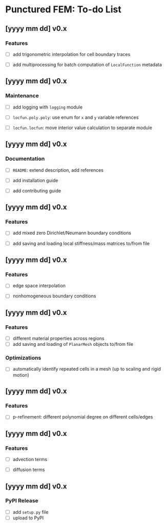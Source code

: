 # Punctured FEM: To-do List


## [yyyy mm dd] v0.x
### Features
- [ ] add trigonometric interpolation for cell boundary traces
- [ ] add multiprocessing for batch computation of `LocalFunction` metadata


## [yyyy mm dd] v0.x
### Maintenance
- [ ] add logging with `logging` module
- [ ] `locfun.poly.poly`: use enum for `x` and `y` variable references
- [ ] `locfun.locfun`: move interior value calculation to separate module


## [yyyy mm dd] v0.x
### Documentation
- [ ] `README`: extend description, add references
- [ ] add installation guide
- [ ] add contributing guide


## [yyyy mm dd] v0.x
### Features
- [ ] add mixed zero Dirichlet/Neumann boundary conditions
- [ ] add saving and loading local stiffness/mass matrices to/from file


## [yyyy mm dd] v0.x
### Features
- [ ] edge space interpolation
- [ ] nonhomogeneous boundary conditions


## [yyyy mm dd] v0.x
### Features
- [ ] different material properties across regions
- [ ] add saving and loading of `PlanarMesh` objects to/from file
### Optimizations
- [ ] automatically identify repeated cells in a mesh (up to scaling and rigid motion)


## [yyyy mm dd] v0.x
### Features
- [ ] p-refinement: different polynomial degree on different cells/edges


## [yyyy mm dd] v0.x
### Features
- [ ] advection terms
- [ ] diffusion terms


## [yyyy mm dd] v0.x
### PyPI Release
- [ ] add `setup.py` file
- [ ] upload to PyPI